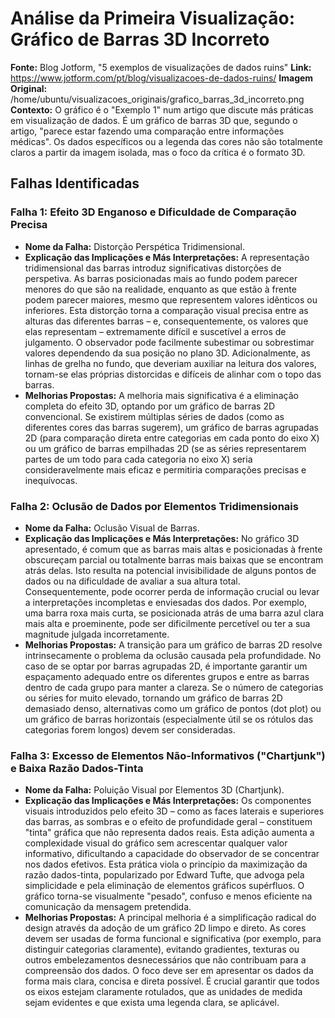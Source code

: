 # Análise da Primeira Visualização: Gráfico de Barras 3D Incorreto

**Fonte:** Blog Jotform, "5 exemplos de visualizações de dados ruins"
**Link:** https://www.jotform.com/pt/blog/visualizacoes-de-dados-ruins/
**Imagem Original:** /home/ubuntu/visualizacoes_originais/grafico_barras_3d_incorreto.png
**Contexto:** O gráfico é o "Exemplo 1" num artigo que discute más práticas em visualização de dados. É um gráfico de barras 3D que, segundo o artigo, "parece estar fazendo uma comparação entre informações médicas". Os dados específicos ou a legenda das cores não são totalmente claros a partir da imagem isolada, mas o foco da crítica é o formato 3D.

## Falhas Identificadas

### Falha 1: Efeito 3D Enganoso e Dificuldade de Comparação Precisa

*   **Nome da Falha:** Distorção Perspética Tridimensional.
*   **Explicação das Implicações e Más Interpretações:** A representação tridimensional das barras introduz significativas distorções de perspetiva. As barras posicionadas mais ao fundo podem parecer menores do que são na realidade, enquanto as que estão à frente podem parecer maiores, mesmo que representem valores idênticos ou inferiores. Esta distorção torna a comparação visual precisa entre as alturas das diferentes barras – e, consequentemente, os valores que elas representam – extremamente difícil e suscetível a erros de julgamento. O observador pode facilmente subestimar ou sobrestimar valores dependendo da sua posição no plano 3D. Adicionalmente, as linhas de grelha no fundo, que deveriam auxiliar na leitura dos valores, tornam-se elas próprias distorcidas e difíceis de alinhar com o topo das barras.
*   **Melhorias Propostas:** A melhoria mais significativa é a eliminação completa do efeito 3D, optando por um gráfico de barras 2D convencional. Se existirem múltiplas séries de dados (como as diferentes cores das barras sugerem), um gráfico de barras agrupadas 2D (para comparação direta entre categorias em cada ponto do eixo X) ou um gráfico de barras empilhadas 2D (se as séries representarem partes de um todo para cada categoria no eixo X) seria consideravelmente mais eficaz e permitiria comparações precisas e inequívocas.

### Falha 2: Oclusão de Dados por Elementos Tridimensionais

*   **Nome da Falha:** Oclusão Visual de Barras.
*   **Explicação das Implicações e Más Interpretações:** No gráfico 3D apresentado, é comum que as barras mais altas e posicionadas à frente obscureçam parcial ou totalmente barras mais baixas que se encontram atrás delas. Isto resulta na potencial invisibilidade de alguns pontos de dados ou na dificuldade de avaliar a sua altura total. Consequentemente, pode ocorrer perda de informação crucial ou levar a interpretações incompletas e enviesadas dos dados. Por exemplo, uma barra roxa mais curta, se posicionada atrás de uma barra azul clara mais alta e proeminente, pode ser dificilmente percetível ou ter a sua magnitude julgada incorretamente.
*   **Melhorias Propostas:** A transição para um gráfico de barras 2D resolve intrinsecamente o problema da oclusão causada pela profundidade. No caso de se optar por barras agrupadas 2D, é importante garantir um espaçamento adequado entre os diferentes grupos e entre as barras dentro de cada grupo para manter a clareza. Se o número de categorias ou séries for muito elevado, tornando um gráfico de barras 2D demasiado denso, alternativas como um gráfico de pontos (dot plot) ou um gráfico de barras horizontais (especialmente útil se os rótulos das categorias forem longos) devem ser consideradas.

### Falha 3: Excesso de Elementos Não-Informativos ("Chartjunk") e Baixa Razão Dados-Tinta

*   **Nome da Falha:** Poluição Visual por Elementos 3D (Chartjunk).
*   **Explicação das Implicações e Más Interpretações:** Os componentes visuais introduzidos pelo efeito 3D – como as faces laterais e superiores das barras, as sombras e o efeito de profundidade geral – constituem "tinta" gráfica que não representa dados reais. Esta adição aumenta a complexidade visual do gráfico sem acrescentar qualquer valor informativo, dificultando a capacidade do observador de se concentrar nos dados efetivos. Esta prática viola o princípio da maximização da razão dados-tinta, popularizado por Edward Tufte, que advoga pela simplicidade e pela eliminação de elementos gráficos supérfluos. O gráfico torna-se visualmente "pesado", confuso e menos eficiente na comunicação da mensagem pretendida.
*   **Melhorias Propostas:** A principal melhoria é a simplificação radical do design através da adoção de um gráfico 2D limpo e direto. As cores devem ser usadas de forma funcional e significativa (por exemplo, para distinguir categorias claramente), evitando gradientes, texturas ou outros embelezamentos desnecessários que não contribuam para a compreensão dos dados. O foco deve ser em apresentar os dados da forma mais clara, concisa e direta possível. É crucial garantir que todos os eixos estejam claramente rotulados, que as unidades de medida sejam evidentes e que exista uma legenda clara, se aplicável.


